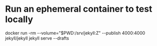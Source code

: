 # Run an ephemeral container to test locally 
docker run -rm --volume="$PWD:/srv/jekyll:Z" --publish 4000:4000 jekyll/jekyll jekyll serve --drafts
